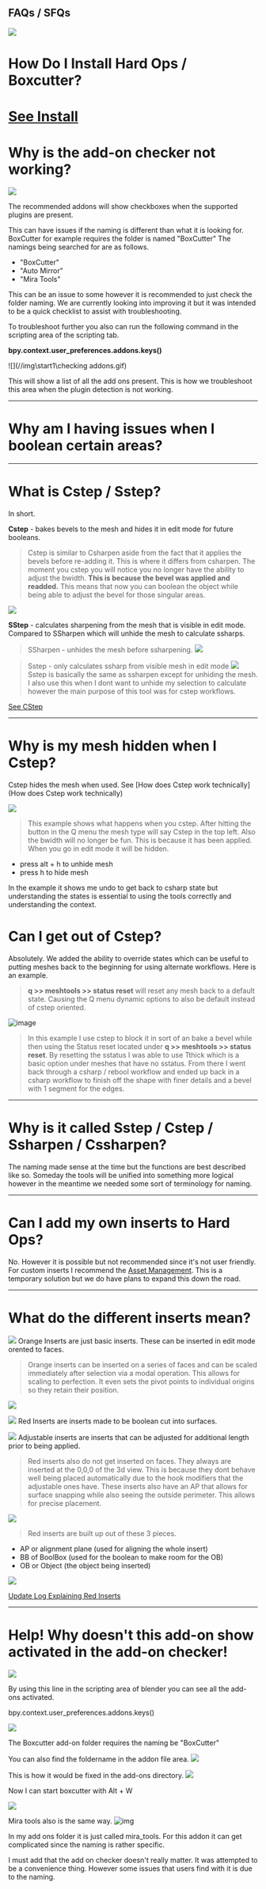 ## FAQs / SFQs

![](//img\c1.gif)

# How Do I Install Hard Ops / Boxcutter?

# [See Install](install)

# Why is the add-on checker not working?

![](//img\start1\ad2.png)

The recommended addons will show checkboxes when the supported plugins are present.

This can have issues if the naming is different than what it is looking for.
BoxCutter for example requires the folder is named "BoxCutter"
The namings being searched for are as follows.

- "BoxCutter"
- "Auto Mirror"
- "Mira Tools"

This can be an issue to some however it is recommended to just check the folder naming. We are currently looking into improving it but it was intended to be a quick checklist to assist with troubleshooting.

To troubleshoot further you also can run the following command in the scripting area of the scripting tab.

**bpy.context.user_preferences.addons.keys()**

![](//img\start1\checking addons.gif)

This will show a list of all the add ons present. This is how we troubleshoot this area when the plugin detection is not working.
___

# Why am I having issues when I boolean certain areas?



___

# What is Cstep / Sstep?

In short.

**Cstep** - bakes bevels to the mesh and hides it in edit mode for future booleans.

> Cstep is similar to Csharpen aside from the fact that it applies the bevels before re-adding it. This is where it differs from csharpen. The moment you cstep you will notice you no longer have the ability to adjust the bwidth. **This is because the bevel was applied and readded.**
This means that now you can boolean the object while being able to adjust the bevel for those singular areas.

![](//img\faq\faq20.gif)

**SStep** - calculates sharpening from the mesh that is visible in edit mode. Compared to SSharpen which will unhide the mesh to calculate ssharps.

>SSharpen - unhides the mesh before ssharpening.
![](//img\faq\faq18.gif)

>Sstep - only calculates ssharp from visible mesh in edit mode
![](//img\faq\faq19.gif)
Sstep is basically the same as ssharpen except for unhiding the mesh. I also use this when I dont want to unhide my selection to calculate however the main purpose of this tool was for cstep workflows.

[See CStep](cstep)

___

# Why is my mesh hidden when I Cstep?

Cstep hides the mesh when used. See [How does Cstep work technically](How does Cstep work technically)

![](//img\cstep\c5.gif)

> This example shows what happens when you cstep. After hitting the button in the Q menu the mesh type will say Cstep in the top left. Also the bwidth will no longer be fun. This is because it has been applied. When you go in edit mode it will be hidden.
  - press alt + h to unhide mesh
  - press h to hide mesh

In the example it shows me undo to get back to csharp state but understanding the states is essential to using the tools correctly and understanding the context.

# Can I get out of Cstep?

Absolutely. We added the ability to override states which can be useful to putting meshes back to the beginning for using alternate workflows. Here is an example.

> **q >> meshtools >> status reset** will reset any mesh back to a default state. Causing the Q menu dynamic options to also be default instead of cstep oriented.

![image](//img\cstep\c6.gif)

> In this example I use cstep to block it in sort of an bake a bevel while then using the Status reset located under **q >> meshtools >> status reset**. By resetting the sstatus I was able to use Tthick which is a basic option under meshes that have no sstatus. From there I went back through a csharp / rebool workflow and ended up back in a csharp workflow to finish off the shape with finer details and a bevel with 1 segment for the edges.

___

# Why is it called Sstep / Cstep / Ssharpen / Cssharpen?

The naming made sense at the time but the functions are best described like so. Someday the tools will be unified into something more logical however in the meantime we needed some sort of terminology for naming.

___

# Can I add my own inserts to Hard Ops?

No. However it is possible but not recommended since it's not user friendly.
For custom inserts I recommend the [Asset Management](https://gumroad.com/l/kANV/). This is a temporary solution but we do have plans to expand this down the road.

___

# What do the different inserts mean?

![](//img\faq\faq21.png) Orange Inserts are just basic inserts. These can be inserted in edit mode orented to faces.

> Orange inserts can be inserted on a series of faces and can be scaled immediately after selection via a modal operation. This allows for scaling to perfection. It even sets the pivot points to individual origins so they retain their position.

![](//img\faq\faq24.gif)

![](//img\faq\faq22.png) Red Inserts are inserts made to be boolean cut into surfaces.

![](//img\faq\faq23.png) Adjustable inserts are inserts that can be adjusted for additional length prior to being applied.

>Red inserts also do not get inserted on faces. They always are inserted at the 0,0,0 of the 3d view. This is because they dont behave well being placed automatically due to the hook modifiers that the adjustable ones have. These inserts also have an AP that allows for surface snapping while also seeing the outside perimeter. This allows for precise placement.

![](//img\faq\faq25.gif)

> Red inserts are built up out of these 3 pieces.
  - AP or alignment plane (used for aligning the whole insert)
  - BB of BoolBox (used for the boolean to make room for the OB)
  - OB or Object (the object being inserted)

![](//img\faq\faq26.png)

[Update Log Explaining Red Inserts ](https://masterxeon1001.com/2016/01/05/hops0065update/)

___

# Help! Why doesn't this add-on show activated in the add-on checker!

![](//img\faq\addon2.png)

By using this line in the scripting area of blender you can see all the add-ons  activated.

bpy.context.user_preferences.addons.keys()

![](//img\faq\addon1.gif)

The Boxcutter add-on folder requires the naming be "BoxCutter"

You can also find the foldername in the addon file area.
![](//img\faq\faq28.png)

This is how it would be fixed in the add-ons directory.
![](//img\faq\faq27.gif)

Now I can start boxcutter with Alt + W

![](//img\faq\faq29.gif)

Mira tools also is the same way.
![img](//img\faq\f1.png)

In my add ons folder it is just called mira_tools. For this addon it can get complicated since the naming is rather specific.

I must add that the add on checker doesn't really matter. It was attempted to be a convenience thing. However some issues that users find with it is due to the naming.
